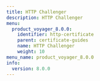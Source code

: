 ```yaml
---
title: HTTP Challenger
description: HTTP Challenger
menu:
  product_voyager_8.0.0:
    identifier: http-certificate
    parent: certificate-guides
    name: HTTP Challenger
    weight: 10
menu_name: product_voyager_8.0.0
info:
  version: 8.0.0
---
```


